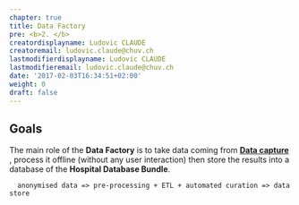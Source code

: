```yaml
---
chapter: true
title: Data Factory
pre: <b>2. </b>
creatordisplayname: Ludovic CLAUDE
creatoremail: ludovic.claude@chuv.ch
lastmodifierdisplayname: Ludovic CLAUDE
lastmodifieremail: ludovic.claude@chuv.ch
date: '2017-02-03T16:34:51+02:00'
weight: 0
draft: false
---
```


## Goals

The main role of the __Data Factory__ is to take data coming from [__Data capture__](../data-capture) , process it offline (without any user interaction) then store the results into a database of the __Hospital Database Bundle__.

```
  anonymised data => pre-processing + ETL + automated curation => data store
```

